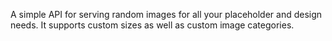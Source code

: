 A simple API for serving random images for all your placeholder and design needs. It supports custom sizes as well as custom image categories.
